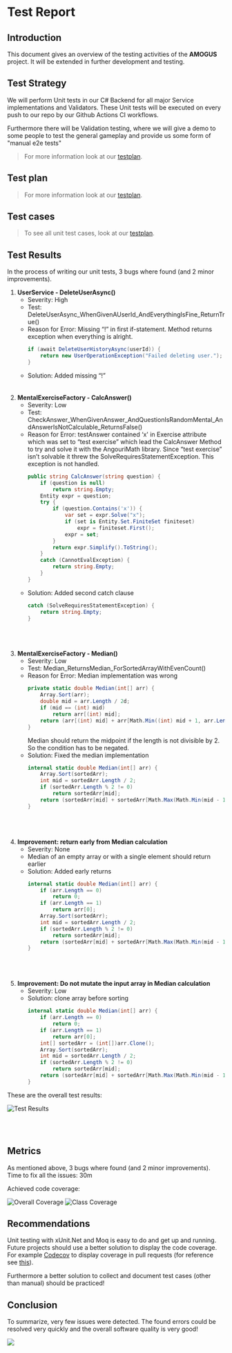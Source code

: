 
# Test Report

## Introduction
This document gives an overview of the testing activities of the __AMOGUS__ project. It will be extended in further development and testing.

## Test Strategy
We will perform Unit tests in our C# Backend for all major Service implementations and Validators.
These Unit tests will be executed on every push to our repo by our Github Actions CI workflows.

Furthermore there will be Validation testing, where we will give a demo to some people to test the general gameplay and provide us some form of "manual e2e tests"

> For more information look at our [testplan](https://cumgroup.github.io/AMOGUS/Developer%20Docs/4.%20Testing/Testplan/).

## Test plan
> For more information look at our [testplan](https://cumgroup.github.io/AMOGUS/Developer%20Docs/4.%20Testing/Testplan/).

## Test cases
> To see all unit test cases, look at our [testplan](https://cumgroup.github.io/AMOGUS/Developer%20Docs/4.%20Testing/Testplan/).

## Test Results
In the process of writing our unit tests, 3 bugs where found (and 2 minor improvements).

1. **UserService - DeleteUserAsync()** <br>
    - Severity: High 
    - Test: DeleteUserAsync_WhenGivenAUserId_AndEverythingIsFine_ReturnTrue()
    - Reason for Error:
    Missing “!” in first if-statement. Method returns exception when everything is alright.
        ```csharp
        if (await DeleteUserHistoryAsync(userId)) {
            return new UserOperationException("Failed deleting user.");
        }
        ```
    - Solution: Added missing “!”
<br><br><br>
2. **MentalExerciseFactory - CalcAnswer()**
    - Severity: Low 
    - Test: CheckAnswer_WhenGivenAnswer_AndQuestionIsRandomMental_AndAnswerIsNotCalculable_ReturnsFalse()
    - Reason for Error: testAnswer contained ‘x' in Exercise attribute which was set to “test exercise” which lead the CalcAnswer Method to try and solve it with the AngouriMath library. Since “test exercise” isn’t solvable it threw the SolveRequiresStatementException. This exception is not handled.
        ```csharp
        public string CalcAnswer(string question) {
            if (question is null)
                return string.Empty;
            Entity expr = question;
            try {
                if (question.Contains('x')) {
                    var set = expr.Solve("x");
                    if (set is Entity.Set.FiniteSet finiteset)
                        expr = finiteset.First();
                    expr = set;
                }
                return expr.Simplify().ToString();
            }
            catch (CannotEvalException) {
                return string.Empty;
            }
        }
        ```
    - Solution: Added second catch clause
        ```csharp
        catch (SolveRequiresStatementException) {
            return string.Empty;
        }
        ```
        <br><br><br>
3. **MentalExerciseFactory - Median()**
    - Severity: Low
    - Test: Median_ReturnsMedian_ForSortedArrayWithEvenCount()
    - Reason for Error: Median implementation was wrong
        ```csharp
        private static double Median(int[] arr) {
            Array.Sort(arr);
            double mid = arr.Length / 2d;
            if (mid == (int) mid)
                return arr[(int) mid];
            return (arr[(int) mid] + arr[Math.Min((int) mid + 1, arr.Length - 1)]) / 2d;
        }
        ```
        Median should return the midpoint if the length is not divisible by 2.
        So the condition has to be negated.
    - Solution: Fixed the median implementation
        ```csharp
        internal static double Median(int[] arr) {
            Array.Sort(sortedArr);
            int mid = sortedArr.Length / 2;
            if (sortedArr.Length % 2 != 0)
                return sortedArr[mid];
            return (sortedArr[mid] + sortedArr[Math.Max(Math.Min(mid - 1, sortedArr.Length - 1), 0)]) / 2d;
        }
        ```
        <br><br><br>
4. **Improvement: return early from Median calculation**
    - Severity: None
    - Median of an empty array or with a single element should return earlier
    - Solution: Added early returns
        ```csharp
        internal static double Median(int[] arr) {
            if (arr.Length == 0)
                return 0;
            if (arr.Length == 1)
                return arr[0];
            Array.Sort(sortedArr);
            int mid = sortedArr.Length / 2;
            if (sortedArr.Length % 2 != 0)
                return sortedArr[mid];
            return (sortedArr[mid] + sortedArr[Math.Max(Math.Min(mid - 1, sortedArr.Length - 1), 0)]) / 2d;
        }
        ```
        <br><br><br>
5. **Improvement: Do not mutate the input array in Median calculation**
    - Severity: Low 
    - Solution: clone array before sorting
        ```csharp
        internal static double Median(int[] arr) {
            if (arr.Length == 0)
                return 0;
            if (arr.Length == 1)
                return arr[0];
            int[] sortedArr = (int[])arr.Clone();
            Array.Sort(sortedArr);
            int mid = sortedArr.Length / 2;
            if (sortedArr.Length % 2 != 0)
                return sortedArr[mid];
            return (sortedArr[mid] + sortedArr[Math.Max(Math.Min(mid - 1, sortedArr.Length - 1), 0)]) / 2d;
        }
        ```


These are the overall test results:

![Test Results](../../assets/images/metrics/testing/tests.png)

<br>
<br>


## Metrics
As mentioned above, 3 bugs where found (and 2 minor improvements).<br>
Time to fix all the issues: 30m

Achieved code coverage:

![Overall Coverage](../../assets/images/metrics/testing/metrics1.png)
![Class Coverage](../../assets/images/metrics/testing/metrics2.png)

## Recommendations
Unit testing with xUnit.Net and Moq is easy to do and get up and running.<br>
Future projects should use a better solution to display the code coverage. For example [Codecov](https://about.codecov.io/) to display coverage in pull requests (for reference see [this](https://fibo952390745.wordpress.com/2023/05/04/week-13-ci-coverage-and-chores/)).

Furthermore a better solution to collect and document test cases (other than manual) should be practiced!

## Conclusion
To summarize, very few issues were detected. The found errors could be resolved very quickly and the overall software quality is very good!

![](../../assets/images/metrics/testing/obama.jpg)
